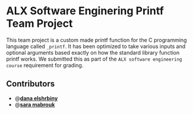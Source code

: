 # ALX Software Enginering Printf Team Project
This team project is a custom made printf function for the C programming language called `_printf`. It has been optimized to take various inputs and optional arguments based exactly on how the standard library function printf works. We submitted this as part of the `ALX software engineering course` requirement for grading.

## **Contributors**
- @[**dana elshrbiny**](https://github.com/danaelshrbiny10) 
- @[**sara mabrouk**](https://github.com/Sara-mabrouk) 
